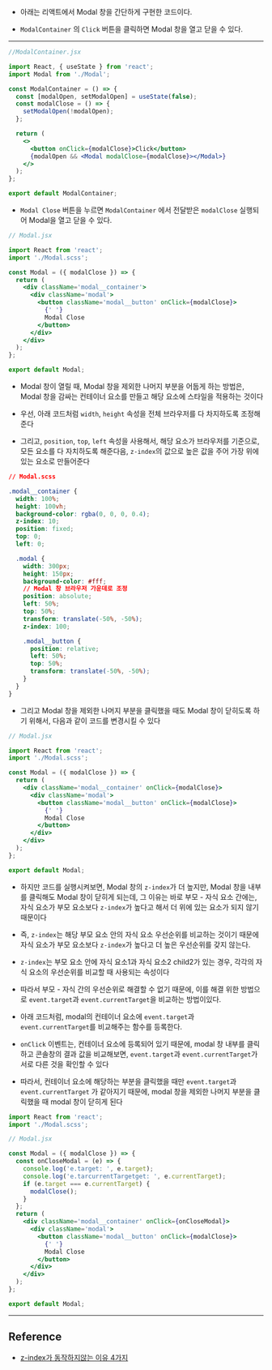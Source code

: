 - 아래는 리액트에서 Modal 창을 간단하게 구현한 코드이다.

- `ModalContainer` 의 `Click` 버튼을 클릭하면 Modal 창을 열고 닫을 수 있다.

---

```jsx
//ModalContainer.jsx

import React, { useState } from 'react';
import Modal from './Modal';

const ModalContainer = () => {
  const [modalOpen, setModalOpen] = useState(false);
  const modalClose = () => {
    setModalOpen(!modalOpen);
  };

  return (
    <>
      <button onClick={modalClose}>Click</button>
      {modalOpen && <Modal modalClose={modalClose}></Modal>}
    </>
  );
};

export default ModalContainer;
```

- `Modal Close` 버튼을 누르면 `ModalContainer` 에서 전달받은 `modalClose` 실행되어 Modal을 열고 닫을 수 있다.

```jsx
// Modal.jsx

import React from 'react';
import './Modal.scss';

const Modal = ({ modalClose }) => {
  return (
    <div className='modal__container'>
      <div className='modal'>
        <button className='modal__button' onClick={modalClose}>
          {' '}
          Modal Close
        </button>
      </div>
    </div>
  );
};

export default Modal;
```

- Modal 창이 열릴 때, Modal 창을 제외한 나머지 부분을 어둡게 하는 방법은, Modal 창을 감싸는 컨테이너 요소를 만들고 해당 요소에 스타일을 적용하는 것이다

- 우선, 아래 코드처럼 `width`, `height` 속성을 전체 브라우저를 다 차지하도록 조정해 준다

- 그리고, `position`, `top`, `left` 속성을 사용해서, 해당 요소가 브라우저를 기준으로, 모든 요소를 다 자치하도록 해준다음, `z-index`의 값으로 높은 값을 주어 가장 위에 있는 요소로 만들어준다

```css
// Modal.scss

.modal__container {
  width: 100%;
  height: 100vh;
  background-color: rgba(0, 0, 0, 0.4);
  z-index: 10;
  position: fixed;
  top: 0;
  left: 0;

  .modal {
    width: 300px;
    height: 150px;
    background-color: #fff;
    // Modal 창 브라우저 가운데로 조정
    position: absolute;
    left: 50%;
    top: 50%;
    transform: translate(-50%, -50%);
    z-index: 100;

    .modal__button {
      position: relative;
      left: 50%;
      top: 50%;
      transform: translate(-50%, -50%);
    }
  }
}
```

- 그리고 Modal 창을 제외한 나머지 부분을 클릭했을 때도 Modal 창이 닫히도록 하기 위해서, 다음과 같이 코드를 변경시킬 수 있다

```jsx
// Modal.jsx

import React from 'react';
import './Modal.scss';

const Modal = ({ modalClose }) => {
  return (
    <div className='modal__container' onClick={modalClose}>
      <div className='modal'>
        <button className='modal__button' onClick={modalClose}>
          {' '}
          Modal Close
        </button>
      </div>
    </div>
  );
};

export default Modal;
```

- 하지만 코드를 실행시켜보면, Modal 창의 `z-index`가 더 높지만, Modal 창을 내부를 클릭해도 Modal 창이 닫히게 되는데, 그 이유는 바로 부모 - 자식 요소 간에는, 자식 요소가 부모 요소보다 `z-index`가 높다고 해서 더 위에 있는 요소가 되지 않기 때문이다

- 즉, `z-index`는 해당 부모 요소 안의 자식 요소 우선순위를 비교하는 것이기 때문에 자식 요소가 부모 요소보다 `z-index`가 높다고 더 높은 우선순위를 갖지 않는다.

- `z-index`는 부모 요소 안에 자식 요소1과 자식 요소2 child2가 있는 경우, 각각의 자식 요소의 우선순위를 비교할 때 사용되는 속성이다

- 따라서 부모 - 자식 간의 우선순위로 해결할 수 없기 때문에, 이를 해결 위한 방법으로 `event.target`과 `event.currentTarget`을 비교하는 방법이있다.

- 아래 코드처럼, modal의 컨테이너 요소에 `event.target`과 `event.currentTarget`를 비교해주는 함수를 등록한다.

- `onClick` 이벤트는, 컨테이너 요소에 등록되어 있기 때문에, modal 창 내부를 클릭하고 콘솔창의 결과 값을 비교해보면, `event.target`과 `event.currentTarget`가 서로 다른 것을 확인할 수 있다

- 따라서, 컨테이너 요소에 해당하는 부분을 클릭했을 때만 `event.target`과 `event.currentTarget` 가 같아지기 때문에, modal 창을 제외한 나머지 부분을 클릭했을 때 modal 창이 닫히게 된다

```jsx
import React from 'react';
import './Modal.scss';

// Modal.jsx

const Modal = ({ modalClose }) => {
  const onCloseModal = (e) => {
    console.log('e.target: ', e.target);
    console.log('e.tarcurrentTargetget: ', e.currentTarget);
    if (e.target === e.currentTarget) {
      modalClose();
    }
  };
  return (
    <div className='modal__container' onClick={onCloseModal}>
      <div className='modal'>
        <button className='modal__button' onClick={modalClose}>
          {' '}
          Modal Close
        </button>
      </div>
    </div>
  );
};

export default Modal;
```

---

## Reference

- [z-index가 동작하지않는 이유 4가지](https://erwinousy.medium.com/z-index%EA%B0%80-%EB%8F%99%EC%9E%91%ED%95%98%EC%A7%80%EC%95%8A%EB%8A%94-%EC%9D%B4%EC%9C%A0-4%EA%B0%80%EC%A7%80-%EA%B7%B8%EB%A6%AC%EA%B3%A0-%EA%B3%A0%EC%B9%98%EB%8A%94-%EB%B0%A9%EB%B2%95-d5097572b82f)
